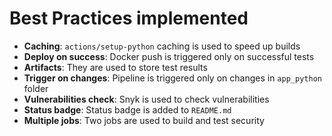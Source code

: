 # Best Practices implemented

- **Caching**: `actions/setup-python` caching is used to speed up builds
- **Deploy on success**: Docker push is triggered only on successful tests
- **Artifacts**: They are used to store test results
- **Trigger on changes**: Pipeline is triggered only on changes in `app_python` folder
- **Vulnerabilities check**: Snyk is used to check vulnerabilities
- **Status badge**: Status badge is added to `README.md`
- **Multiple jobs**: Two jobs are used to build and test security
